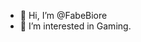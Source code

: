 - 👋 Hi, I’m @FabeBiore
- 👀 I’m interested in Gaming.

<!---
FabeBiore/FabeBiore is a ✨ special ✨ repository because its `README.md` (this file) appears on your GitHub profile.
You can click the Preview link to take a look at your changes.
--->
